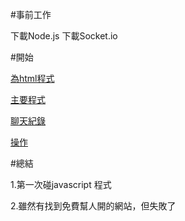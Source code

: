 #事前工作

下載Node.js
下載Socket.io

#開始


[為html程式](https://github.com/110810550/home/blob/main/views/index.html)


[主要程式](https://github.com/110810550/home/blob/main/index.js)


[聊天紀錄](https://github.com/110810550/home/blob/main/records.js)


[操作](https://drive.google.com/file/d/15TZkMdvjEmWqiENeUc1xfGS-yLBMa13p/view?usp=sharing)




#總結

1.第一次碰javascript 程式


2.雖然有找到免費幫人開的網站，但失敗了

